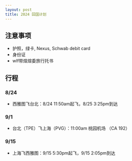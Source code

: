 ```yaml
---
layout: post
title: 2024 回国计划
---
```


## 注意事项
* 护照，绿卡, Nexus, Schwab debit card
* 身份证
* wlf带煊煊委旅行托书

## 行程

### 8/24
* 西雅图飞台北：8/24 11:50am起飞，8/25 3:25pm到达

### 9/1
* 台北（TPE）飞上海（PVG）：11:00am 桃园机场 （CA 192）

### 9/15
* 上海飞西雅图：9/15 5:30pm起飞，9/15 2:05pm到达